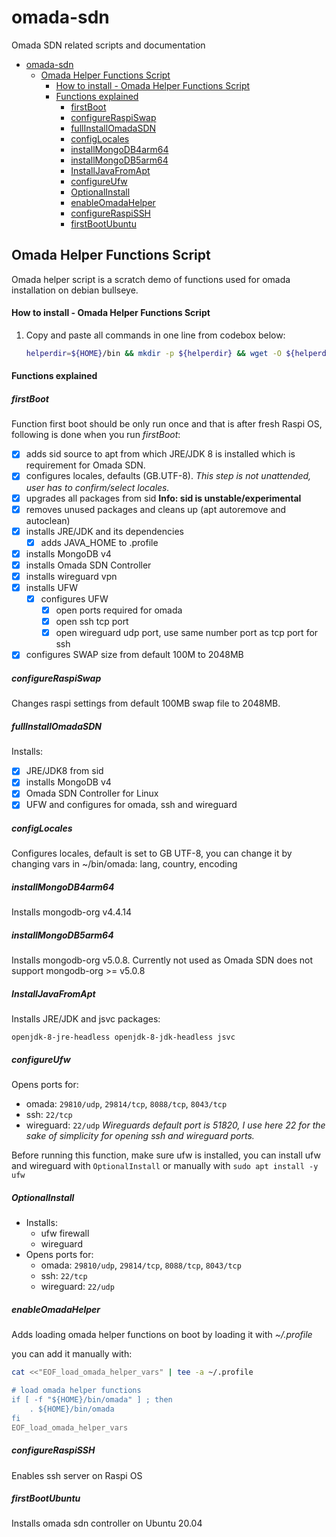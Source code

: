 # omada-sdn
Omada SDN related scripts and documentation

- [omada-sdn](#omada-sdn)
  - [Omada Helper Functions Script](#omada-helper-functions-script)
      - [How to install - Omada Helper Functions Script](#how-to-install---omada-helper-functions-script)
      - [Functions explained](#functions-explained)
        - [firstBoot](#firstboot)
        - [configureRaspiSwap](#configureraspiswap)
        - [fullInstallOmadaSDN](#fullinstallomadasdn)
        - [configLocales](#configlocales)
        - [installMongoDB4arm64](#installmongodb4arm64)
        - [installMongoDB5arm64](#installmongodb5arm64)
        - [InstallJavaFromApt](#installjavafromapt)
        - [configureUfw](#configureufw)
        - [OptionalInstall](#optionalinstall)
        - [enableOmadaHelper](#enableomadahelper)
        - [configureRaspiSSH](#configureraspissh)
        - [firstBootUbuntu](#firstbootubuntu)

## Omada Helper Functions Script

Omada helper script is a scratch demo of functions used for omada installation on debian bullseye.

#### How to install - Omada Helper Functions Script

1. Copy and paste all commands in one line from codebox below:

   ```bash
   helperdir=${HOME}/bin && mkdir -p ${helperdir} && wget -O ${helperdir}/omada https://gist.githubusercontent.com/omada-dev/5ce877c1b18809e62b97f5169cfc5001/raw/524767768f3c6d1e9df47d16fc3517d36500a014/omada-helper.sh && chmod +x ${helperdir}/omada && . ${helperdir}/omada && echo "Omada helper functions installed"
   ```

#### Functions explained
##### firstBoot

Function first boot should be only run once and that is after fresh Raspi OS, following is done when you run _firstBoot_:

- [x] adds sid source to apt from which JRE/JDK 8 is installed which is requirement for Omada SDN.
- [x] configures locales, defaults (GB.UTF-8). 
                             _This step is not unattended, user has to confirm/select locales._
- [x] upgrades all packages from sid
                             __Info: sid is unstable/experimental__
- [x] removes unused packages and cleans up (apt autoremove and autoclean)
- [x] installs JRE/JDK and its dependencies
  - [x] adds JAVA_HOME to .profile
- [x] installs MongoDB v4
- [x] installs Omada SDN Controller
- [x] installs wireguard vpn
- [x] installs UFW
  - [x] configures UFW
    - [x] open ports required for omada
    - [x] open ssh tcp port
    - [x] open wireguard udp port, use same number port as tcp port for ssh
- [x] configures SWAP size from default 100M to 2048MB

##### configureRaspiSwap

Changes raspi settings from default 100MB swap file to 2048MB.

##### fullInstallOmadaSDN

Installs:

- [x] JRE/JDK8 from sid
- [x] installs MongoDB v4
- [x] Omada SDN Controller for Linux
- [x] UFW and configures for omada, ssh and wireguard

##### configLocales

Configures locales, default is set to GB UTF-8, you can change it by changing vars in ~/bin/omada: lang, country, encoding

##### installMongoDB4arm64

Installs mongodb-org v4.4.14

##### installMongoDB5arm64

Installs mongodb-org v5.0.8. Currently not used as Omada SDN does not support mongodb-org >= v5.0.8

##### InstallJavaFromApt

Installs JRE/JDK and jsvc packages: 

    openjdk-8-jre-headless openjdk-8-jdk-headless jsvc

##### configureUfw

Opens ports for:

 - omada: `29810/udp`, `29814/tcp`, `8088/tcp`, `8043/tcp`
 - ssh: `22/tcp`
 - wireguard: `22/udp`
   _Wireguards default port is 51820, I use here 22 for the sake of simplicity for opening ssh and wireguard ports._

Before running this function, make sure ufw is installed, you can install ufw and wireguard with `OptionalInstall` or manually with `sudo apt install -y ufw`

##### OptionalInstall

- Installs:
  - ufw firewall
  - wireguard
- Opens ports for:
  - omada: `29810/udp`, `29814/tcp`, `8088/tcp`, `8043/tcp`
  - ssh: `22/tcp`
  - wireguard: `22/udp`

##### enableOmadaHelper

Adds loading omada helper functions on boot by loading it with _~/.profile_

you can add it manually with:

```bash
cat <<"EOF_load_omada_helper_vars" | tee -a ~/.profile

# load omada helper functions
if [ -f "${HOME}/bin/omada" ] ; then
    . ${HOME}/bin/omada
fi
EOF_load_omada_helper_vars
```

##### configureRaspiSSH

Enables ssh server on Raspi OS

##### firstBootUbuntu

Installs omada sdn controller on Ubuntu 20.04